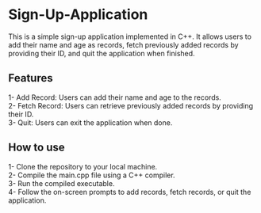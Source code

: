 # Sign-Up-Application
This is a simple sign-up application implemented in C++. It allows users to add their name and age as records, fetch previously added records by providing their ID, and quit the application when finished.

## Features
1- Add Record: Users can add their name and age to the records.  
2- Fetch Record: Users can retrieve previously added records by providing their ID.  
3- Quit: Users can exit the application when done.  

## How to use 
1- Clone the repository to your local machine.  
2- Compile the main.cpp file using a C++ compiler.  
3- Run the compiled executable.  
4- Follow the on-screen prompts to add records, fetch records, or quit the application.  

